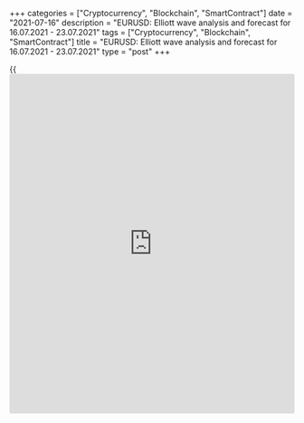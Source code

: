 +++
categories = ["Cryptocurrency", "Blockchain", "SmartContract"]
date = "2021-07-16"
description = "EURUSD: Elliott wave analysis and forecast for 16.07.2021 - 23.07.2021"
tags = ["Cryptocurrency", "Blockchain", "SmartContract"]
title = "EURUSD: Elliott wave analysis and forecast for 16.07.2021 - 23.07.2021"
type = "post"
+++

{{<iframe id="large-banner" src="https://www.bounty.group/#slide=5.0" width="100%" height="600" scrolling="no" style="border: 0px solid rgb(216, 221, 230); border-radius: 3px;">}}

2021-07-16

2021-07-16

EURUSD: Elliott wave analysis and forecast for 16.07.2021 –
23.07.2021Alex Geuta

 **Main scenario:** consider short positions from corrections below the
level of 1.1974 with a target of 1.1600 – 1.1489.

 **Alternative scenario:** breakout and consolidation above the level of
1.1974 will allow the pair to continue rising to the levels of 1.2269 –
1.2500.

 **Analysis:** Presumably, the first wave of larger degree 1 of (3)
formed and a downside correction is forming as wave 2 of (3) on the
[daily](https://www.fintecher.org/2020/03/03/forex-trading-daily-strategy/) time frame. Apparently, wave a of 2 and an ascending wave b of 2
formed on the H4 time frame. A descending wave c of 2 is developing on
the H1 time frame, with the third wave of smaller degree (iii) of c
completed and a local correction nearing completion as wave (iv) of c
inside. If the presumption is correct, the pair will continue to fall to
the levels of 1.1600 – 1.1489 after correction. The level of 1.1974 is
critical in this scenario. Its breakout will allow the pair to continue
rising to the levels of 1.2269 – 1.2500.

* * *

* * *

## Price chart of EURUSD in real time mode

The content of this article reflects the author’s opinion and does not
necessarily reflect the official position of LiteForex. The material
published on this page is provided for informational purposes only and
should not be considered as the provision of investment advice for the
purposes of Directive 2004/39/EC.

Rate this article:

{{value}}

( {{count}} {{title}} )